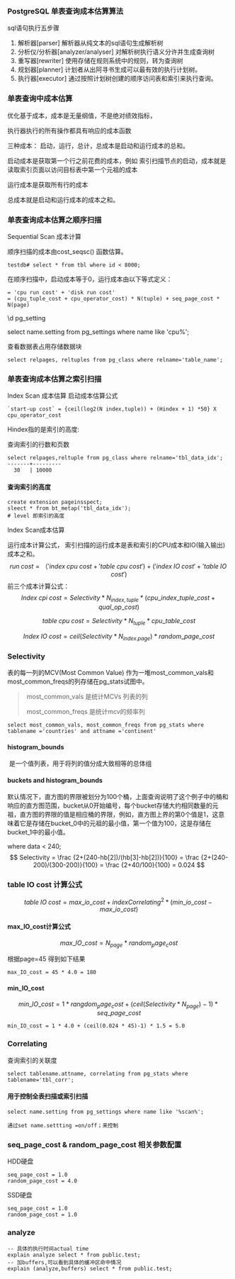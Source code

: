 ### PostgreSQL 单表查询成本估算算法

sql语句执行五步骤

1. 解析器[parser] 解析器从纯文本的sql语句生成解析树
2. 分析仪/分析器[analyzer/analyser] 对解析树执行语义分许并生成查询树
3. 重写器[rewriter] 使用存储在规则系统中的规则，转为查询树
4. 规划器[planner] 计划者从出阿寻书生成可以最有效的执行计划树。
5. 执行器[executor] 通过按照计划树创建的顺序访问表和索引来执行查询。



### 单表查询中成本估算

 优化基于成本，成本是无量纲值，不是绝对绩效指标，

执行器执行的所有操作都具有响应的成本函数

三种成本： 启动，运行，总计，总成本是启动和运行成本的总和。

启动成本是获取第一个行之前花费的成本，例如 索引扫描节点的启动，成本就是读取索引页面以访问目标表中第一个元祖的成本

运行成本是获取所有行的成本

总成本就是启动和运行成本的成本之和。

### 单表查询成本估算之顺序扫描

Sequential Scan 成本计算

顺序扫描的成本由cost_seqsc() 函数估算。

```
testdb# select * from tbl where id < 8000;
```

在顺序扫描中，启动成本等于0，运行成本由以下等式定义：

```
= 'cpu run cost' + 'disk run cost'
= (cpu_tuple_cost + cpu_operator_cost) * N(tuple) + seq_page_cost * N(page)
```



\d pg_setting



select name.setting from pg_settings where name like 'cpu%';



查看数据表占用存储数据块

```
select relpages, reltuples from pg_class where relname='table_name';
```

### 单表查询成本估算之索引扫描

Index Scan 成本估算 启动成本估算公式

```
`start-up cost` = {ceil(log2(N index,tuple)) + (Hindex + 1) *50} X cpu_operator_cost
```

Hindex指的是索引的高度:

查询索引的行数和页数

```
select relpages,reltuple from pg_class where relname='tbl_data_idx';
-------+---------
  30   | 10000
```

#### 查询索引的高度

```
create extension pageinsspect;
sleect * from bt_metap('tbl_data_idx');
# level 即索引的高度
```

Index Scan成本估算

 运行成本计算公式， 索引扫描的运行成本是表和索引的CPU成本和IO(输入输出) 成本之和。
$$
run\; cost=（'index\; cpu\; cost + 'table\; cpu\; cost') + ('index\; IO\; cost' + 'table\; IO\; cost')
$$
前三个成本计算公式：
$$
Index\; cpi\; cost = Selectivity * N_{index,tuple} * (cpu\_index\_tuple\_cost + qual\_op\_cost)
$$

$$
table\; cpu\; cost = Selectivity * N_{tuple} * cpu\_table\_cost
$$

$$
Index\; IO\; cost = ceil(Selectivity * N_{index.page}) * random\_page\_cost
$$

### Selectivity

表的每一列的MCV(Most Common Value) 作为一堆most_common_vals和most_common_freqs的列存储在pg_stats试图中。

> ​	most_common_vals 是统计MCVs 列表的列
>
> ​    most_common_freqs 是统计mcv的频率列

```
select most_common_vals, most_common_freqs from pg_stats where tablename ='countries' and attname ='continent'

```

#### histogram_bounds

​	是一个值列表，用于将列的值分成大致相等的总体组

#### buckets and histogram_bounds

默认情况下，直方图的界限被划分为100个桶，上面查询说明了这个例子中的桶和响应的直方图范围，bucket从0开始编号，每个bucket存储大约相同数量的元祖，直方图的界限的值是相应桶的界限，例如，直方图上界的第0个值是1，这意味着它是存储在bucket_0中的元祖的最小值，第一个值为100，这是存储在bucket_1中的最小值。

where data < 240;
$$
Selectivity = \frac {2+(240-hb[2])/(hb[3]-hb[2])}{100} = \frac {2+(240-200)/(300-200)}{100} = \frac {2+40/100}{100} = 0.024
$$

### table IO cost	计算公式

$$
table\; IO\; cost = max\_io\_cost + indexCorrelating^2 *(min\_io\_cost - max\_io\_cost)
$$

#### max_IO_cost计算公式

$$
max\_IO\_cost = N_{page} * random_page_cost
$$

根据page=45 得到如下结果

```
max_IO_cost = 45 * 4.0 = 180
```

#### min_IO_cost

$$
min\_IO\_cost = 1 * rangdom_page_cost + (ceil(Selectivity * N _{page})-1) *seq\_page\_cost
$$

```
min_IO_cost = 1 * 4.0 + (ceil(0.024 * 45)-1) * 1.5 = 5.0
```

### Correlating

查询索引的关联度

```
select tablename.attname, correlating from pg_stats where tablename='tbl_corr';
```



#### 用于控制全表扫描或索引扫描

```
select name.setting from pg_settings where name like '%scan%';

通过set name.settting =on/off；来控制
```

### seq_page_cost & random_page_cost 相关参数配置

HDD硬盘

```
seq_page_cost = 1.0
random_page_cost = 4.0
```

SSD硬盘

```
seq_page_cost = 1.0
random_page_cost = 1.0
```



### analyze

```
-- 具体的执行时间actual time
explain analyze select * from public.test;
-- 加buffers,可以看到具体的缓冲区命中情况
explain (analyze,buffers) select * from public.test;
```




